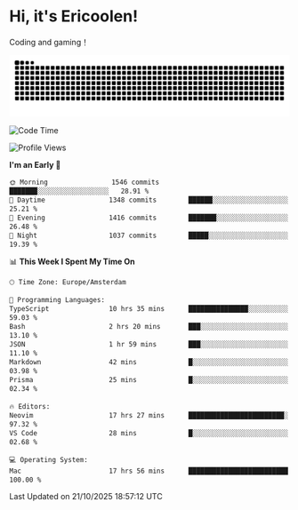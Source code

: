 # Hi, it's Ericoolen!
Coding and gaming！

<picture>
  <source media="(prefers-color-scheme: dark)" srcset="https://raw.githubusercontent.com/Eric-Song-Nop/Eric-Song-Nop/output/github-contribution-grid-snake-dark.svg">
  <source media="(prefers-color-scheme: light)" srcset="https://raw.githubusercontent.com/Eric-Song-Nop/Eric-Song-Nop/output/github-contribution-grid-snake.svg">
  <img alt="github contribution grid snake animation" src="https://raw.githubusercontent.com/Eric-Song-Nop/Eric-Song-Nop/output/github-contribution-grid-snake.svg">
</picture>

<!--START_SECTION:waka-->
![Code Time](http://img.shields.io/badge/Code%20Time-1%2C967%20hrs%201%20min-blue)

![Profile Views](http://img.shields.io/badge/Profile%20Views-0-blue)

**I'm an Early 🐤** 

```text
🌞 Morning                1546 commits        ███████░░░░░░░░░░░░░░░░░░   28.91 % 
🌆 Daytime                1348 commits        ██████░░░░░░░░░░░░░░░░░░░   25.21 % 
🌃 Evening                1416 commits        ███████░░░░░░░░░░░░░░░░░░   26.48 % 
🌙 Night                  1037 commits        █████░░░░░░░░░░░░░░░░░░░░   19.39 % 
```


📊 **This Week I Spent My Time On** 

```text
🕑︎ Time Zone: Europe/Amsterdam

💬 Programming Languages: 
TypeScript               10 hrs 35 mins      ███████████████░░░░░░░░░░   59.03 % 
Bash                     2 hrs 20 mins       ███░░░░░░░░░░░░░░░░░░░░░░   13.10 % 
JSON                     1 hr 59 mins        ███░░░░░░░░░░░░░░░░░░░░░░   11.10 % 
Markdown                 42 mins             █░░░░░░░░░░░░░░░░░░░░░░░░   03.98 % 
Prisma                   25 mins             █░░░░░░░░░░░░░░░░░░░░░░░░   02.34 % 

🔥 Editors: 
Neovim                   17 hrs 27 mins      ████████████████████████░   97.32 % 
VS Code                  28 mins             █░░░░░░░░░░░░░░░░░░░░░░░░   02.68 % 

💻 Operating System: 
Mac                      17 hrs 56 mins      █████████████████████████   100.00 % 
```


 Last Updated on 21/10/2025 18:57:12 UTC
<!--END_SECTION:waka-->
